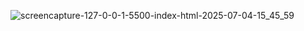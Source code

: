 ![screencapture-127-0-0-1-5500-index-html-2025-07-04-15_45_59](https://github.com/user-attachments/assets/0d676d04-3b43-47d7-a442-ac785d877635)
